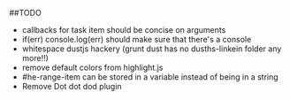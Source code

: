 ##TODO
- callbacks for task item should be concise on arguments
- if(err) console.log(err) should make sure that there's a console
- whitespace dustjs hackery (grunt dust has no dusths-linkein folder any more!!)
- remove default colors from highlight.js
- #he-range-item can be stored in a variable instead of being in a string
- Remove Dot dot dod plugin